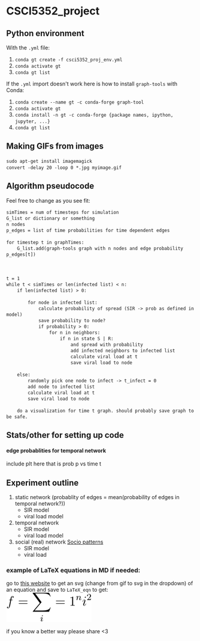 # CSCI5352_project

## Python environment

With the `.yml` file:
1. `conda gt create -f csci5352_proj_env.yml`
2. `conda activate gt`
3. `conda gt list`

If the `.yml` import doesn't work here is how to install `graph-tools` with Conda:
1. `conda create --name gt -c conda-forge graph-tool`
2. `conda activate gt`
3. `conda install -n gt -c conda-forge {package names, ipython, jupyter, ...}`
4. `conda gt list`

<!--- end of section -->

## Making GIFs from images
`sudo apt-get install imagemagick`  
`convert -delay 20 -loop 0 *.jpg myimage.gif`  

<!--- end of section -->

## Algorithm pseudocode
Feel free to change as you see fit:

```graphTimes = num of timesteps for temporal graphs. either 1 or == simTimes  
simTimes = num of timesteps for simulation  
G_list or dictionary or something  
n nodes  
p_edges = list of time probabilities for time dependent edges  

for timestep t in graphTimes:  
    G_list.add(graph-tools graph with n nodes and edge probability p_edges[t])  



t = 1
while t < simTimes or len(infected list) < n:  
    if len(infected list) > 0:

        for node in infected list:
            calculate probability of spread (SIR -> prob as defined in model)
            save probability to node?
            if probability > 0:
                for n in neighbors:
                    if n in state S | R:
                        and spread with probability
                        add infected neighbors to infected list
                        calculate viral load at t
                        save viral load to node

    else:
        randomly pick one node to infect -> t_infect = 0  
        add node to infected list
        calculate viral load at t
        save viral load to node

    do a visualization for time t graph. should probably save graph to be safe.
```

<!--- end of section -->
## Stats/other for setting up code
#### edge probablities for temporal network

include plt here that is prob p vs time t

<!--- end of section -->
## Experiment outline

1. static network (probablity of edges = mean(probability of edges in temporal network?))
    - SIR model
    - viral load model
2. temporal network
    - SIR model
    - viral load model
3. social (real) network [Socio patterns](http://www.sociopatterns.org/datasets/)
    - SIR model
    - viral load

<!--- end of section -->
### example of LaTeX equations in MD if needed:
go to [this website](https://www.codecogs.com/latex/eqneditor.php) to get an svg (change from gif to svg in the dropdown) of an equation and save to `LaTeX_eqn` to get:  
![equn1](LaTeX_eqn/CodeCogsEqn.svg)

if you know a better way please share <3
<!--- end of section -->
